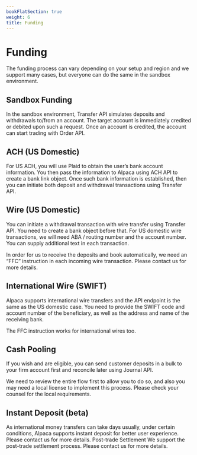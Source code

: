 ```yaml
---
bookFlatSection: true
weight: 6
title: Funding
---
```


# Funding
The funding process can vary depending on your setup and region and we support
many cases, but everyone can do the same in the sandbox environment.

## Sandbox Funding
In the sandbox environment, Transfer API simulates deposits and withdrawals
to/from an account. The target account is immediately credited or debited upon
such a request. Once an account is credited, the account can start trading with
Order API.

## ACH (US Domestic)
For US ACH, you will use Plaid to obtain the user’s bank account information.
You then pass the information to Alpaca using ACH API to create a bank link
object. Once such bank information is established, then you can initiate both
deposit and withdrawal transactions using Transfer API.

## Wire (US Domestic)
You can initiate a withdrawal transaction with wire transfer using Transfer API.
You need to create a bank object before that. For US domestic wire transactions,
we will need ABA / routing number and the account number. You can supply
additional text in each transaction.

In order for us to receive the deposits and book automatically, we need an “FFC”
instruction in each incoming wire transaction. Please contact us for more
details.

## International Wire (SWIFT)
Alpaca supports international wire transfers and the API endpoint is the same as
the US domestic case. You need to provide the SWIFT code and account number of
the beneficiary, as well as the address and name of the receiving bank.

The FFC instruction works for international wires too.

## Cash Pooling
If you wish and are eligible, you can send customer deposits in a bulk to your
firm account first and reconcile later using Journal API.

We need to review the entire flow first to allow you to do so, and also you may
need a local license to implement this process. Please check your counsel for
the local requirements.

## Instant Deposit (beta)
As international money transfers can take days usually, under certain
conditions, Alpaca supports instant deposit for better user experience. Please
contact us for more details. Post-trade Settlement We support the post-trade
settlement process. Please contact us for more details.
